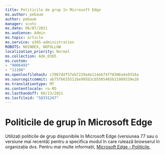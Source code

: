 ```yaml
---
title: Politicile de grup în Microsoft Edge
ms.author: pebaum
author: pebaum
manager: scotv
ms.date: 06/07/2021
ms.audience: Admin
ms.topic: article
ms.service: o365-administration
ROBOTS: NOINDEX, NOFOLLOW
localization_priority: Normal
ms.collection: Adm_O365
ms.custom:
- "9006493"
- "11108"
ms.openlocfilehash: c7067ddf57eb7229a4e114eb74ff8306a4a9318a
ms.sourcegitcommit: ab75f66355116e995b3cb5505465b31989339e28
ms.translationtype: MT
ms.contentlocale: ro-RO
ms.lasthandoff: 08/13/2021
ms.locfileid: "58331247"
---
```

# <a name="group-policies-in-microsoft-edge"></a>Politicile de grup în Microsoft Edge

Utilizați politicile de grup disponibile în Microsoft Edge (versiunea 77 sau o versiune mai recentă) pentru a specifica modul în care rulează browserul în organizația dvs. Pentru mai multe informații, [Microsoft Edge - Politicile.](https://docs.microsoft.com/deployedge/microsoft-edge-policies#available-policies)